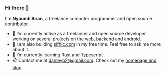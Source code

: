 ### Hi there 👋

I'm **Nyaundi Brian**, a freelance computer programmer and open source contributor.

- 🔭 I’m currently active as a freelancer and open source developer working on several projects on the web, backend and android.
- 💬 I am also building [sifhic.com](https://sifhic.com) in my free time. Feel free to ask me more about it.
- 🌱 I’m currently learning Rust and Typescript
- 📫 Contact me at danleyb2@gmail.com. Check out my [homepage and blog](https://danleyb2.dev/) 
